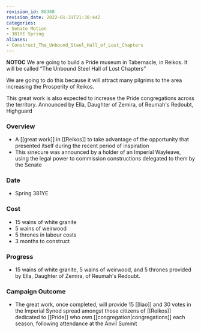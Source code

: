 ```yaml
---
revision_id: 86368
revision_date: 2022-01-31T21:38:44Z
categories:
- Senate Motion
- 381YE Spring
aliases:
- Construct_The_Unbound_Steel_Hall_of_Lost_Chapters
---
```



__NOTOC__
We are going to build a Pride museum in Tabernacle, in Reikos.
It will be called “The Unbound Steel Hall of Lost Chapters”

We are going to do this because it will attract many pilgrims to the area increasing the Prosperity of Reikos.

This great work is also expected to increase the Pride congregations across the territory.
Announced by Ella, Daughter of Zemira, of Reumah's Redoubt, Highguard
 
### Overview
* A [[great work]] in [[Reikos]] to take advantage of the opportunity that presented itself during the recent period of inspiration
* This sinecure was announced by a holder of an Imperial Wayleave, using the legal power to commission constructions delegated to them by the Senate
 
### Date
* Spring 381YE
 
### Cost
* 15 wains of white granite
* 5 wains of weirwood
* 5 thrones in labour costs
* 3 months to construct
 
### Progress
* 15 wains of white granite, 5 wains of weirwood, and 5 thrones provided by Ella, Daughter of Zemira, of Reumah's Redoubt.
 
### Campaign Outcome
* The great work, once completed, will provide 15 [[liao]] and 30 votes in the Imperial Synod spread amongst those citizens of [[Reikos]] dedicated to [[Pride]] who own [[congregation|congregations]] each season, following attendance at the Anvil Summit